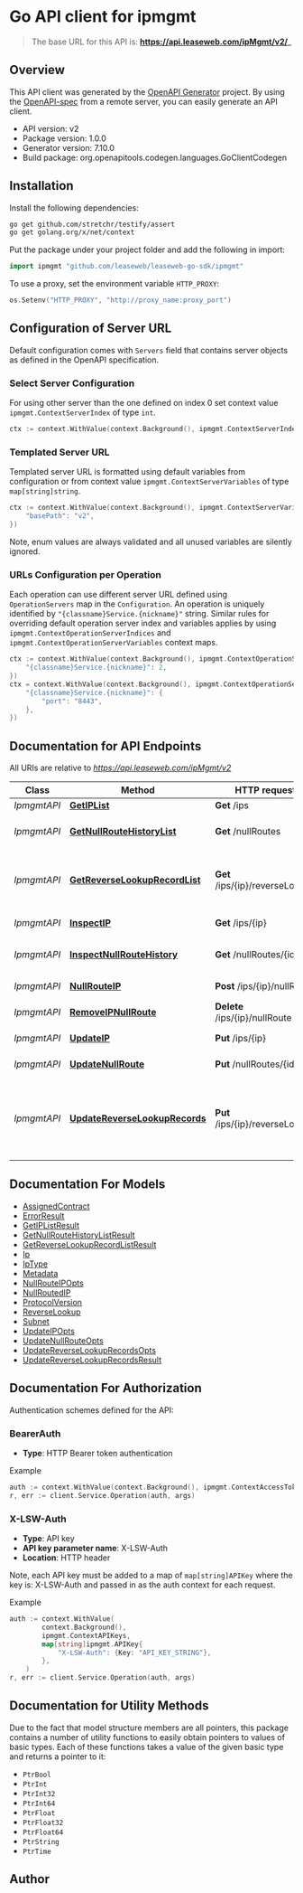 # Go API client for ipmgmt

> The base URL for this API is: **https://api.leaseweb.com/ipMgmt/v2/_**

## Overview
This API client was generated by the [OpenAPI Generator](https://openapi-generator.tech) project.  By using the [OpenAPI-spec](https://www.openapis.org/) from a remote server, you can easily generate an API client.

- API version: v2
- Package version: 1.0.0
- Generator version: 7.10.0
- Build package: org.openapitools.codegen.languages.GoClientCodegen

## Installation

Install the following dependencies:

```sh
go get github.com/stretchr/testify/assert
go get golang.org/x/net/context
```

Put the package under your project folder and add the following in import:

```go
import ipmgmt "github.com/leaseweb/leaseweb-go-sdk/ipmgmt"
```

To use a proxy, set the environment variable `HTTP_PROXY`:

```go
os.Setenv("HTTP_PROXY", "http://proxy_name:proxy_port")
```

## Configuration of Server URL

Default configuration comes with `Servers` field that contains server objects as defined in the OpenAPI specification.

### Select Server Configuration

For using other server than the one defined on index 0 set context value `ipmgmt.ContextServerIndex` of type `int`.

```go
ctx := context.WithValue(context.Background(), ipmgmt.ContextServerIndex, 1)
```

### Templated Server URL

Templated server URL is formatted using default variables from configuration or from context value `ipmgmt.ContextServerVariables` of type `map[string]string`.

```go
ctx := context.WithValue(context.Background(), ipmgmt.ContextServerVariables, map[string]string{
	"basePath": "v2",
})
```

Note, enum values are always validated and all unused variables are silently ignored.

### URLs Configuration per Operation

Each operation can use different server URL defined using `OperationServers` map in the `Configuration`.
An operation is uniquely identified by `"{classname}Service.{nickname}"` string.
Similar rules for overriding default operation server index and variables applies by using `ipmgmt.ContextOperationServerIndices` and `ipmgmt.ContextOperationServerVariables` context maps.

```go
ctx := context.WithValue(context.Background(), ipmgmt.ContextOperationServerIndices, map[string]int{
	"{classname}Service.{nickname}": 2,
})
ctx = context.WithValue(context.Background(), ipmgmt.ContextOperationServerVariables, map[string]map[string]string{
	"{classname}Service.{nickname}": {
		"port": "8443",
	},
})
```

## Documentation for API Endpoints

All URIs are relative to *https://api.leaseweb.com/ipMgmt/v2*

Class | Method | HTTP request | Description
------------ | ------------- | ------------- | -------------
*IpmgmtAPI* | [**GetIPList**](docs/IpmgmtAPI.md#getiplist) | **Get** /ips | List IPs
*IpmgmtAPI* | [**GetNullRouteHistoryList**](docs/IpmgmtAPI.md#getnullroutehistorylist) | **Get** /nullRoutes | Inspect null route history
*IpmgmtAPI* | [**GetReverseLookupRecordList**](docs/IpmgmtAPI.md#getreverselookuprecordlist) | **Get** /ips/{ip}/reverseLookup | List reverse lookup records for an IPv6 range
*IpmgmtAPI* | [**InspectIP**](docs/IpmgmtAPI.md#inspectip) | **Get** /ips/{ip} | Inspect an IP
*IpmgmtAPI* | [**InspectNullRouteHistory**](docs/IpmgmtAPI.md#inspectnullroutehistory) | **Get** /nullRoutes/{id} | Inspect null route history
*IpmgmtAPI* | [**NullRouteIP**](docs/IpmgmtAPI.md#nullrouteip) | **Post** /ips/{ip}/nullRoute | Null route an IP
*IpmgmtAPI* | [**RemoveIPNullRoute**](docs/IpmgmtAPI.md#removeipnullroute) | **Delete** /ips/{ip}/nullRoute | Remove a null route
*IpmgmtAPI* | [**UpdateIP**](docs/IpmgmtAPI.md#updateip) | **Put** /ips/{ip} | Update an IP
*IpmgmtAPI* | [**UpdateNullRoute**](docs/IpmgmtAPI.md#updatenullroute) | **Put** /nullRoutes/{id} | Update a null route
*IpmgmtAPI* | [**UpdateReverseLookupRecords**](docs/IpmgmtAPI.md#updatereverselookuprecords) | **Put** /ips/{ip}/reverseLookup | Set or remove reverse lookup records for an IPv6 range


## Documentation For Models

 - [AssignedContract](docs/AssignedContract.md)
 - [ErrorResult](docs/ErrorResult.md)
 - [GetIPListResult](docs/GetIPListResult.md)
 - [GetNullRouteHistoryListResult](docs/GetNullRouteHistoryListResult.md)
 - [GetReverseLookupRecordListResult](docs/GetReverseLookupRecordListResult.md)
 - [Ip](docs/Ip.md)
 - [IpType](docs/IpType.md)
 - [Metadata](docs/Metadata.md)
 - [NullRouteIPOpts](docs/NullRouteIPOpts.md)
 - [NullRoutedIP](docs/NullRoutedIP.md)
 - [ProtocolVersion](docs/ProtocolVersion.md)
 - [ReverseLookup](docs/ReverseLookup.md)
 - [Subnet](docs/Subnet.md)
 - [UpdateIPOpts](docs/UpdateIPOpts.md)
 - [UpdateNullRouteOpts](docs/UpdateNullRouteOpts.md)
 - [UpdateReverseLookupRecordsOpts](docs/UpdateReverseLookupRecordsOpts.md)
 - [UpdateReverseLookupRecordsResult](docs/UpdateReverseLookupRecordsResult.md)


## Documentation For Authorization


Authentication schemes defined for the API:
### BearerAuth

- **Type**: HTTP Bearer token authentication

Example

```go
auth := context.WithValue(context.Background(), ipmgmt.ContextAccessToken, "BEARER_TOKEN_STRING")
r, err := client.Service.Operation(auth, args)
```

### X-LSW-Auth

- **Type**: API key
- **API key parameter name**: X-LSW-Auth
- **Location**: HTTP header

Note, each API key must be added to a map of `map[string]APIKey` where the key is: X-LSW-Auth and passed in as the auth context for each request.

Example

```go
auth := context.WithValue(
		context.Background(),
		ipmgmt.ContextAPIKeys,
		map[string]ipmgmt.APIKey{
			"X-LSW-Auth": {Key: "API_KEY_STRING"},
		},
	)
r, err := client.Service.Operation(auth, args)
```


## Documentation for Utility Methods

Due to the fact that model structure members are all pointers, this package contains
a number of utility functions to easily obtain pointers to values of basic types.
Each of these functions takes a value of the given basic type and returns a pointer to it:

* `PtrBool`
* `PtrInt`
* `PtrInt32`
* `PtrInt64`
* `PtrFloat`
* `PtrFloat32`
* `PtrFloat64`
* `PtrString`
* `PtrTime`

## Author



